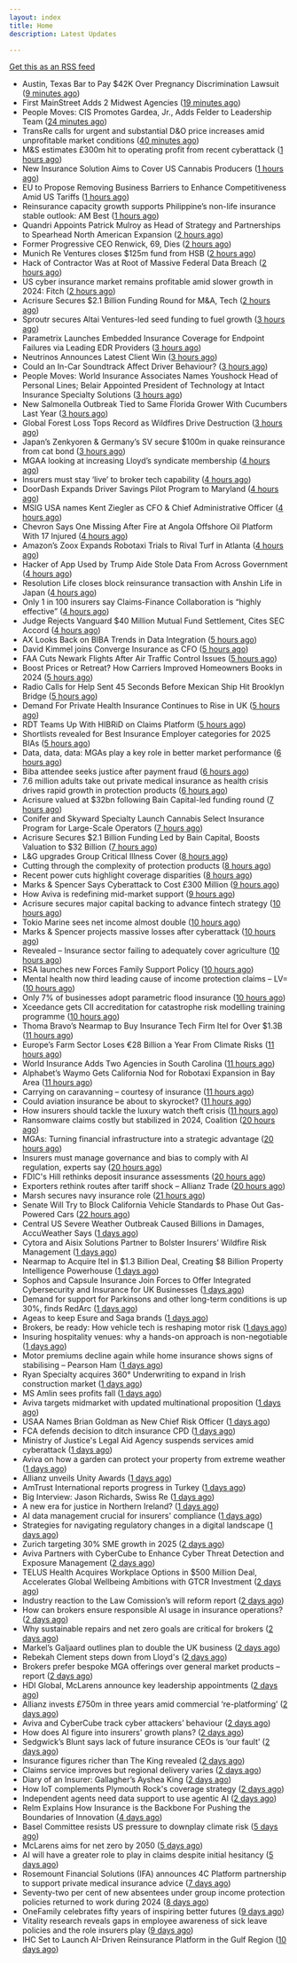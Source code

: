 ```yaml
---
layout: index
title: Home
description: Latest Updates

---
```


[Get this as an RSS feed](/feed.rss)

<!-- news_marker starts -->
- Austin, Texas Bar to Pay $42K Over Pregnancy Discrimination Lawsuit ([9 minutes ago](https://www.insurancejournal.com/news/southcentral/2025/05/21/824675.htm))
- First MainStreet Adds 2 Midwest Agencies ([19 minutes ago](https://www.insurancejournal.com/news/midwest/2025/05/21/824669.htm))
- People Moves: CIS Promotes Gardea, Jr., Adds Felder to Leadership Team ([24 minutes ago](https://www.insurancejournal.com/news/southcentral/2025/05/21/824664.htm))
- TransRe calls for urgent and substantial D&O price increases amid unprofitable market conditions ([40 minutes ago](https://www.reinsurancene.ws/transre-calls-for-urgent-and-substantial-do-price-increases-amid-unprofitable-market-conditions/))
- M&S estimates £300m hit to operating profit from recent cyberattack ([1 hours ago](https://www.reinsurancene.ws/ms-estimates-300m-hit-to-operating-profit-from-recent-cyberattack/))
- New Insurance Solution Aims to Cover US Cannabis Producers ([1 hours ago](https://insurance-edge.net/2025/05/21/new-insurance-solution-aims-to-cover-us-cannabis-producers/))
- EU to Propose Removing Business Barriers to Enhance Competitiveness Amid US Tariffs ([1 hours ago](https://www.insurancejournal.com/news/international/2025/05/21/824643.htm))
- Reinsurance capacity growth supports Philippine’s non-life insurance stable outlook: AM Best ([1 hours ago](https://www.reinsurancene.ws/reinsurance-capacity-growth-supports-philippines-non-life-insurance-stable-outlook-am-best/))
- Quandri Appoints Patrick Mulroy as Head of Strategy and Partnerships to Spearhead North American Expansion ([2 hours ago](https://www.insurtechinsights.com/quandri-appoints-patrick-mulroy-as-head-of-strategy-and-partnerships-to-spearhead-north-american-expansion/))
- Former Progressive CEO Renwick, 69, Dies ([2 hours ago](https://www.insurancejournal.com/news/national/2025/05/21/824645.htm))
- Munich Re Ventures closes $125m fund from HSB ([2 hours ago](https://www.reinsurancene.ws/munich-re-ventures-closes-125m-fund-from-hsb/))
- Hack of Contractor Was at Root of Massive Federal Data Breach ([2 hours ago](https://www.insurancejournal.com/news/national/2025/05/21/824641.htm))
- US cyber insurance market remains profitable amid slower growth in 2024: Fitch ([2 hours ago](https://www.reinsurancene.ws/us-cyber-insurance-market-remains-profitable-amid-slower-growth-in-2024-fitch/))
- Acrisure Secures $2.1 Billion Funding Round for M&A, Tech ([2 hours ago](https://www.insurancejournal.com/news/national/2025/05/21/824637.htm))
- Sproutr secures Altai Ventures-led seed funding to fuel growth ([3 hours ago](https://www.reinsurancene.ws/sproutr-secures-altai-ventures-led-seed-funding-to-fuel-growth/))
- Parametrix Launches Embedded Insurance Coverage for Endpoint Failures via Leading EDR Providers ([3 hours ago](https://www.insurtechinsights.com/parametrix-launches-embedded-insurance-coverage-for-endpoint-failures-via-leading-edr-providers/))
- Neutrinos Announces Latest Client Win ([3 hours ago](https://insurance-edge.net/2025/05/21/neutrinos-announces-latest-client-win/))
- Could an In-Car Soundtrack Affect Driver Behaviour? ([3 hours ago](https://insurance-edge.net/2025/05/21/could-an-in-car-soundtrack-affect-driver-behaviour/))
- People Moves: World Insurance Associates Names Youshock Head of Personal Lines; Belair Appointed President of Technology at Intact Insurance Specialty Solutions ([3 hours ago](https://www.insurancejournal.com/news/national/2025/05/21/824508.htm))
- New Salmonella Outbreak Tied to Same Florida Grower With Cucumbers Last Year ([3 hours ago](https://www.insurancejournal.com/news/southeast/2025/05/21/824621.htm))
- Global Forest Loss Tops Record as Wildfires Drive Destruction ([3 hours ago](https://www.insurancejournal.com/news/international/2025/05/21/824618.htm))
- Japan’s Zenkyoren & Germany’s SV secure $100m in quake reinsurance from cat bond ([3 hours ago](https://www.reinsurancene.ws/japans-zenkyoren-germanys-sv-secure-100m-in-quake-reinsurance-from-cat-bond/))
- MGAA looking at increasing Lloyd’s syndicate membership ([4 hours ago](https://www.postonline.co.uk/news/7957794/mgaa-looking-at-increasing-lloyd%E2%80%99s-syndicate-membership))
- Insurers must stay ‘live’ to broker tech capability ([4 hours ago](https://www.postonline.co.uk/broker/7957792/insurers-must-stay-%E2%80%98live%E2%80%99-to-broker-tech-capability))
- DoorDash Expands Driver Savings Pilot Program to Maryland ([4 hours ago](https://www.insurancejournal.com/news/east/2025/05/21/824599.htm))
- MSIG USA names Kent Ziegler as CFO & Chief Administrative Officer ([4 hours ago](https://www.reinsurancene.ws/msig-usa-names-kent-ziegler-as-cfo-chief-administrative-officer/))
- Chevron Says One Missing After Fire at Angola Offshore Oil Platform With 17 Injured ([4 hours ago](https://www.insurancejournal.com/news/international/2025/05/21/824603.htm))
- Amazon’s Zoox Expands Robotaxi Trials to Rival Turf in Atlanta ([4 hours ago](https://www.insurancejournal.com/news/southeast/2025/05/21/824605.htm))
- Hacker of App Used by Trump Aide Stole Data From Across Government ([4 hours ago](https://www.insurancejournal.com/news/national/2025/05/21/824594.htm))
- Resolution Life closes block reinsurance transaction with Anshin Life in Japan ([4 hours ago](https://www.reinsurancene.ws/resolution-life-closes-block-reinsurance-transaction-with-anshin-life-in-japan/))
- Only 1 in 100 insurers say Claims-Finance Collaboration is “highly effective” ([4 hours ago](https://ifamagazine.com/only-1-in-100-insurers-say-claims-finance-collaboration-is-highly-effective/))
- Judge Rejects Vanguard $40 Million Mutual Fund Settlement, Cites SEC Accord ([4 hours ago](https://www.insurancejournal.com/news/east/2025/05/21/824595.htm))
- AX Looks Back on BIBA Trends in Data Integration ([5 hours ago](https://insurance-edge.net/2025/05/21/ax-looks-back-on-biba-trends-in-data-integration/))
- David Kimmel joins Converge Insurance as CFO ([5 hours ago](https://www.reinsurancene.ws/david-kimmel-joins-converge-insurance-as-cfo/))
- FAA Cuts Newark Flights After Air Traffic Control Issues ([5 hours ago](https://www.insurancejournal.com/news/east/2025/05/21/824589.htm))
- Boost Prices or Retreat? How Carriers Improved Homeowners Books in 2024 ([5 hours ago](https://www.insurancejournal.com/news/national/2025/05/21/824587.htm))
- Radio Calls for Help Sent 45 Seconds Before Mexican Ship Hit Brooklyn Bridge ([5 hours ago](https://www.insurancejournal.com/news/east/2025/05/21/824582.htm))
- Demand For Private Health Insurance Continues to Rise in UK ([5 hours ago](https://insurance-edge.net/2025/05/21/demand-for-private-health-insurance-continues-to-rise-in-uk/))
- RDT Teams Up With HIBRiD on Claims Platform ([5 hours ago](https://insurance-edge.net/2025/05/21/rdt-teams-up-with-hibrid-on-claims-platform/))
- Shortlists revealed for Best Insurance Employer categories for 2025 BIAs ([5 hours ago](https://www.postonline.co.uk/broker/7957793/shortlists-revealed-for-best-insurance-employer-categories-for-2025-bias))
- Data, data, data: MGAs play a key role in better market performance ([6 hours ago](https://www.insurancebusinessmag.com/uk/news/columns/data-data-data-mgas-play-a-key-role-in-better-market-performance-536399.aspx))
- Biba attendee seeks justice after payment fraud ([6 hours ago](https://www.postonline.co.uk/news/7957800/biba-attendee-seeks-justice-after-payment-fraud))
- 7.6 million adults take out private medical insurance as health crisis drives rapid growth in protection products ([6 hours ago](https://ifamagazine.com/7-6-million-adults-take-out-private-medical-insurance-as-health-crisis-drives-rapid-growth-in-protection-products/))
- Acrisure valued at $32bn following Bain Capital-led funding round ([7 hours ago](https://www.postonline.co.uk/broker/7957799/acrisure-valued-at-32bn-following-bain-capital-led-funding-round))
- Conifer and Skyward Specialty Launch Cannabis Select Insurance Program for Large-Scale Operators ([7 hours ago](https://www.insurtechinsights.com/conifer-and-skyward-specialty-launch-cannabis-select-insurance-program-for-large-scale-operators/))
- Acrisure Secures $2.1 Billion Funding Led by Bain Capital, Boosts Valuation to $32 Billion ([7 hours ago](https://www.insurtechinsights.com/acrisure-secures-2-1-billion-funding-led-by-bain-capital-boosts-valuation-to-32-billion/))
- L&G upgrades Group Critical Illness Cover ([8 hours ago](https://ifamagazine.com/lg-upgrades-group-critical-illness-cover/))
- Cutting through the complexity of protection products ([8 hours ago](https://ifamagazine.com/cutting-through-the-complexity-of-protection-products/))
- Recent power cuts highlight coverage disparities ([8 hours ago](https://www.postonline.co.uk/commercial/7957791/recent-power-cuts-highlight-coverage-disparities))
- Marks & Spencer Says Cyberattack to Cost £300 Million ([9 hours ago](https://www.insurancejournal.com/news/international/2025/05/21/824570.htm))
- How Aviva is redefining mid-market support ([9 hours ago](https://www.insurancebusinessmag.com/uk/news/breaking-news/how-aviva-is-redefining-midmarket-support-535375.aspx))
- Acrisure secures major capital backing to advance fintech strategy ([10 hours ago](https://www.insurancebusinessmag.com/uk/news/breaking-news/acrisure-secures-major-capital-backing-to-advance-fintech-strategy-536392.aspx))
- Tokio Marine sees net income almost double ([10 hours ago](https://www.insurancebusinessmag.com/uk/news/breaking-news/tokio-marine-sees-net-income-almost-double-536377.aspx))
- Marks & Spencer projects massive losses after cyberattack ([10 hours ago](https://www.insurancebusinessmag.com/uk/news/cyber/marks-and-spencer-projects-massive-losses-after-cyberattack-536391.aspx))
- Revealed – Insurance sector failing to adequately cover agriculture ([10 hours ago](https://www.insurancebusinessmag.com/uk/news/breaking-news/revealed--insurance-sector-failing-to-adequately-cover-agriculture-536376.aspx))
- RSA launches new Forces Family Support Policy ([10 hours ago](https://www.insurancebusinessmag.com/uk/news/breaking-news/rsa-launches-new-forces-family-support-policy-536375.aspx))
- Mental health now third leading cause of income protection claims – LV= ([10 hours ago](https://www.insurancebusinessmag.com/uk/news/life-insurance/mental-health-now-third-leading-cause-of-income-protection-claims--lv-536390.aspx))
- Only 7% of businesses adopt parametric flood insurance ([10 hours ago](https://www.postonline.co.uk/news/7957796/only-7-of-businesses-adopt-parametric-flood-insurance))
- Xceedance gets CII accreditation for catastrophe risk modelling training programme ([10 hours ago](https://www.insurancebusinessmag.com/uk/news/catastrophe/xceedance-gets-cii-accreditation-for-catastrophe-risk-modelling-training-programme-536374.aspx))
- Thoma Bravo’s Nearmap to Buy Insurance Tech Firm Itel for Over $1.3B ([11 hours ago](https://www.insurancejournal.com/news/national/2025/05/21/824558.htm))
- Europe’s Farm Sector Loses €28 Billion a Year From Climate Risks ([11 hours ago](https://www.insurancejournal.com/news/international/2025/05/21/824536.htm))
- World Insurance Adds Two Agencies in South Carolina ([11 hours ago](https://www.insurancejournal.com/news/southeast/2025/05/21/824482.htm))
- Alphabet’s Waymo Gets California Nod for Robotaxi Expansion in Bay Area ([11 hours ago](https://www.insurancejournal.com/news/west/2025/05/21/824562.htm))
- Carrying on caravanning – courtesy of insurance ([11 hours ago](https://www.postonline.co.uk/personal/7957724/carrying-on-caravanning-%E2%80%93-courtesy-of-insurance))
- Could aviation insurance be about to skyrocket? ([11 hours ago](https://www.postonline.co.uk/commercial/7957567/could-aviation-insurance-be-about-to-skyrocket))
- How insurers should tackle the luxury watch theft crisis ([11 hours ago](https://www.postonline.co.uk/claims/7957407/how-insurers-should-tackle-the-luxury-watch-theft-crisis))
- Ransomware claims costly but stabilized in 2024, Coalition ([20 hours ago](https://www.dig-in.com/news/ransomware-claims-costly-but-stabilized-in-2024-coalition))
- MGAs: Turning financial infrastructure into a strategic advantage ([20 hours ago](https://www.dig-in.com/opinion/turning-financial-infrastructure-into-a-strategic-advantage))
- Insurers must manage governance and bias to comply with AI regulation, experts say ([20 hours ago](https://www.dig-in.com/news/ai-governance-and-bias-become-compliance-issues-for-insurers))
- FDIC's Hill rethinks deposit insurance assessments ([20 hours ago](https://www.dig-in.com/news/fdics-hill-rethinking-deposit-insurance-fees))
- Exporters rethink routes after tariff shock – Allianz Trade ([20 hours ago](https://www.insurancebusinessmag.com/uk/news/sme/exporters-rethink-routes-after-tariff-shock--allianz-trade-536347.aspx))
- Marsh secures navy insurance role ([21 hours ago](https://www.insurancebusinessmag.com/uk/news/marine/marsh-secures-navy-insurance-role-536336.aspx))
- Senate Will Try to Block California Vehicle Standards to Phase Out Gas-Powered Cars ([22 hours ago](https://www.insurancejournal.com/news/west/2025/05/20/824554.htm))
- Central US Severe Weather Outbreak Caused Billions in Damages, AccuWeather Says ([1 days ago](https://www.insurancejournal.com/news/midwest/2025/05/20/824523.htm))
- Cytora and Aisix Solutions Partner to Bolster Insurers’ Wildfire Risk Management ([1 days ago](https://www.insurtechinsights.com/cytora-and-aisix-solutions-partner-to-bolster-insurers-wildfire-risk-management/))
- Nearmap to Acquire Itel in $1.3 Billion Deal, Creating $8 Billion Property Intelligence Powerhouse ([1 days ago](https://www.insurtechinsights.com/nearmap-to-acquire-itel-in-1-3-billion-deal-creating-8-billion-property-intelligence-powerhouse/))
- Sophos and Capsule Insurance Join Forces to Offer Integrated Cybersecurity and Insurance for UK Businesses ([1 days ago](https://www.insurtechinsights.com/sophos-and-capsule-insurance-join-forces-to-offer-integrated-cybersecurity-and-insurance-for-uk-businesses/))
- Demand for support for Parkinsons and other long-term conditions is up 30%, finds RedArc ([1 days ago](https://ifamagazine.com/demand-for-support-for-parkinsons-and-other-long-term-conditions-is-up-30-finds-redarc/))
- Ageas to keep Esure and Saga brands ([1 days ago](https://www.postonline.co.uk/news/7957788/ageas-to-keep-esure-and-saga-brands))
- Brokers, be ready: How vehicle tech is reshaping motor risk ([1 days ago](https://www.insurancebusinessmag.com/uk/news/auto-motor/brokers-be-ready-how-vehicle-tech-is-reshaping-motor-risk-536269.aspx))
- Insuring hospitality venues: why a hands-on approach is non-negotiable ([1 days ago](https://www.insurancebusinessmag.com/uk/news/hospitality/insuring-hospitality-venues-why-a-handson-approach-is-nonnegotiable-536268.aspx))
- Motor premiums decline again while home insurance shows signs of stabilising – Pearson Ham ([1 days ago](https://www.insurancebusinessmag.com/uk/news/auto-motor/motor-premiums-decline-again-while-home-insurance-shows-signs-of-stabilising--pearson-ham-536267.aspx))
- Ryan Specialty acquires 360° Underwriting to expand in Irish construction market ([1 days ago](https://www.insurancebusinessmag.com/uk/news/breaking-news/ryan-specialty-acquires-360-underwriting-to-expand-in-irish-construction-market-536266.aspx))
- MS Amlin sees profits fall ([1 days ago](https://www.insurancebusinessmag.com/uk/news/breaking-news/ms-amlin-sees-profits-fall-536259.aspx))
- Aviva targets midmarket with updated multinational proposition ([1 days ago](https://www.postonline.co.uk/broker/7957787/aviva-targets-midmarket-with-updated-multinational-proposition))
- USAA Names Brian Goldman as New Chief Risk Officer ([1 days ago](https://www.insurtechinsights.com/usaa-names-brian-goldman-as-new-chief-risk-officer/))
- FCA defends decision to ditch insurance CPD ([1 days ago](https://www.postonline.co.uk/news/7957780/fca-defends-decision-to-ditch-insurance-cpd))
- Ministry of Justice's Legal Aid Agency suspends services amid cyberattack ([1 days ago](https://www.insurancebusinessmag.com/uk/news/cyber/ministry-of-justices-legal-aid-agency-suspends-services-amid-cyberattack-536241.aspx))
- Aviva on how a garden can protect your property from extreme weather ([1 days ago](https://www.insurancebusinessmag.com/uk/news/property-insurance/aviva-on-how-a-garden-can-protect-your-property-from-extreme-weather-536238.aspx))
- Allianz unveils Unity Awards ([1 days ago](https://www.insurancebusinessmag.com/uk/news/breaking-news/allianz-unveils-unity-awards-536237.aspx))
- AmTrust International reports progress in Turkey ([1 days ago](https://www.insurancebusinessmag.com/uk/news/breaking-news/amtrust-international-reports-progress-in-turkey-536236.aspx))
- Big Interview: Jason Richards, Swiss Re ([1 days ago](https://www.postonline.co.uk/reinsurance/7957541/big-interview-jason-richards-swiss-re))
- A new era for justice in Northern Ireland? ([1 days ago](https://www.postonline.co.uk/claims/7957782/a-new-era-for-justice-in-northern-ireland))
- AI data management crucial for insurers' compliance ([1 days ago](https://www.dig-in.com/news/ai-data-management-crucial-for-insurers-compliance))
- Strategies for navigating regulatory changes in a digital landscape ([1 days ago](https://www.dig-in.com/opinion/strategies-for-navigating-federal-and-state-regulations))
- Zurich targeting 30% SME growth in 2025 ([2 days ago](https://www.postonline.co.uk/news/7957779/zurich-targeting-30-sme-growth-in-2025))
- Aviva Partners with CyberCube to Enhance Cyber Threat Detection and Exposure Management ([2 days ago](https://www.insurtechinsights.com/aviva-partners-with-cybercube-to-enhance-cyber-threat-detection-and-exposure-management/))
- TELUS Health Acquires Workplace Options in $500 Million Deal, Accelerates Global Wellbeing Ambitions with GTCR Investment ([2 days ago](https://www.insurtechinsights.com/telus-health-acquires-workplace-options-in-500-million-deal-accelerates-global-wellbeing-ambitions-with-gtcr-investment/))
- Industry reaction to the Law Comission’s will reform report ([2 days ago](https://ifamagazine.com/industry-reaction-to-the-law-comissions-will-reform-report/))
- How can brokers ensure responsible AI usage in insurance operations? ([2 days ago](https://www.insurancebusinessmag.com/uk/news/technology/how-can-brokers-ensure-responsible-ai-usage-in-insurance-operations-536137.aspx))
- Why sustainable repairs and net zero goals are critical for brokers ([2 days ago](https://www.insurancebusinessmag.com/uk/news/environmental/why-sustainable-repairs-and-net-zero-goals-are-critical-for-brokers-536136.aspx))
- Markel’s Galjaard outlines plan to double the UK business ([2 days ago](https://www.postonline.co.uk/news/7957775/markels-galjaard-outlines-plan-to-double-the-uk-business))
- Rebekah Clement steps down from Lloyd's ([2 days ago](https://www.insurancebusinessmag.com/uk/news/breaking-news/rebekah-clement-steps-down-from-lloyds-536135.aspx))
- Brokers prefer bespoke MGA offerings over general market products – report ([2 days ago](https://www.insurancebusinessmag.com/uk/news/breaking-news/brokers-prefer-bespoke-mga-offerings-over-general-market-products--report-536134.aspx))
- HDI Global, McLarens announce key leadership appointments ([2 days ago](https://www.insurancebusinessmag.com/uk/news/breaking-news/hdi-global-mclarens-announce-key-leadership-appointments-536132.aspx))
- Allianz invests £750m in three years amid commercial ‘re-platforming’ ([2 days ago](https://www.postonline.co.uk/news/7957771/allianz-invests-ps750m-in-three-years-amid-commercial-replatforming))
- Aviva and CyberCube track cyber attackers’ behaviour ([2 days ago](https://www.postonline.co.uk/news/7957778/aviva-and-cybercube-track-cyber-attackers-behaviour))
- How does AI figure into insurers' growth plans? ([2 days ago](https://www.dig-in.com/list/how-does-ai-figure-into-insurers-growth-plans))
- Sedgwick’s Blunt says lack of future insurance CEOs is ‘our fault’ ([2 days ago](https://www.postonline.co.uk/news/7957772/sedgwicks-blunt-says-lack-of-future-insurance-ceos-is-our-fault))
- Insurance figures richer than The King revealed ([2 days ago](https://www.postonline.co.uk/news/7957777/insurance-figures-richer-than-the-king-revealed))
- Claims service improves but regional delivery varies ([2 days ago](https://www.postonline.co.uk/claims/7957673/claims-service-improves-but-regional-delivery-varies))
- Diary of an Insurer: Gallagher’s Ayshea King ([2 days ago](https://www.postonline.co.uk/broker/7957466/diary-of-an-insurer-gallaghers-ayshea-king))
- How IoT complements Plymouth Rock's coverage strategy ([2 days ago](https://www.dig-in.com/news/plymouth-rock-uses-iot-technology-to-manage-risks))
- Independent agents need data support to use agentic AI ([2 days ago](https://www.dig-in.com/news/independent-agents-need-data-support-to-use-agentic-ai))
- Relm Explains How Insurance is the Backbone For Pushing the Boundaries of Innovation ([4 days ago](https://thefintechtimes.com/relm-explains-how-insurance-is-the-backbone-for-pushing-the-boundaries-of-innovation/))
- Basel Committee resists US pressure to downplay climate risk ([5 days ago](https://www.dig-in.com/articles/basel-committee-resists-us-pressure-to-downplay-climate-risk))
- McLarens aims for net zero by 2050 ([5 days ago](https://www.postonline.co.uk/news/7957770/mclarens-aims-for-net-zero-by-2050))
- AI will have a greater role to play in claims despite initial hesitancy ([5 days ago](https://www.postonline.co.uk/broker/7957769/ai-will-have-a-greater-role-to-play-in-claims-despite-initial-hesitancy))
- Rosemount Financial Solutions (IFA) announces 4C Platform partnership to support private medical insurance advice ([7 days ago](https://ifamagazine.com/rosemount-financial-solutions-ifa-announces-4c-platform-partnership-to-support-private-medical-insurance-advice/))
- Seventy-two per cent of new absentees under group income protection policies returned to work during 2024 ([8 days ago](https://ifamagazine.com/seventy-two-per-cent-of-new-absentees-under-group-income-protection-policies-returned-to-work-during-2024/))
- OneFamily celebrates fifty years of inspiring better futures ([9 days ago](https://ifamagazine.com/onefamily-celebrates-fifty-years-of-inspiring-better-futures/))
- Vitality research reveals gaps in employee awareness of sick leave policies and the role insurers play ([9 days ago](https://ifamagazine.com/vitality-research-reveals-gaps-in-employee-awareness-of-sick-leave-policies-and-the-role-insurers-play/))
- IHC Set to Launch AI-Driven Reinsurance Platform in the Gulf Region ([10 days ago](https://thefintechtimes.com/ihc-set-to-launch-ai-driven-reinsurance-platform/))

<!-- news_marker ends -->